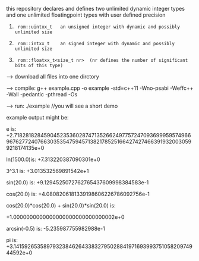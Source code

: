 this repository declares and defines two unlimited dynamic integer types
and one unlimited floatingpoint types with user defined precision
1.      rom::uintxx_t   an unsigned integer with dynamic and possibly unlimited size
2.      rom::intxx_t    an signed integer with dynamic and possibly unlimited size
3.      rom::floatxx_t<size_t nr>  (nr defines the number of significant bits of this type)


--> download all files into one dirctory

--> compile:
g++ example.cpp -o example -std=c++11 -Wno-psabi -Weffc++ -Wall -pedantic -pthread -Os 

--> run:
./example	//you will see a short demo


example output might be:

e       is:	+2.7182818284590452353602874713526624977572470936999595749669676277240766303535475945713821785251664274274663919320030599218174135e+0

ln(1500.0)is:	+7.313220387090301e+0

3^3.1     is:	+3.013532569891542e+1

sin(20.0)  is:	+9.1294525072762765437609998384583e-1

cos(20.0)  is:	+4.0808206181339198606226786092756e-1

cos(20.0)*cos(20.0) + sin(20.0)*sin(20.0)  is:	

+1.0000000000000000000000000000002e+0

arcsin(-0.5)  is:	-5.235987755982988e-1

pi            is:	+3.141592653589793238462643383279502884197169399375105820974944592e+0

